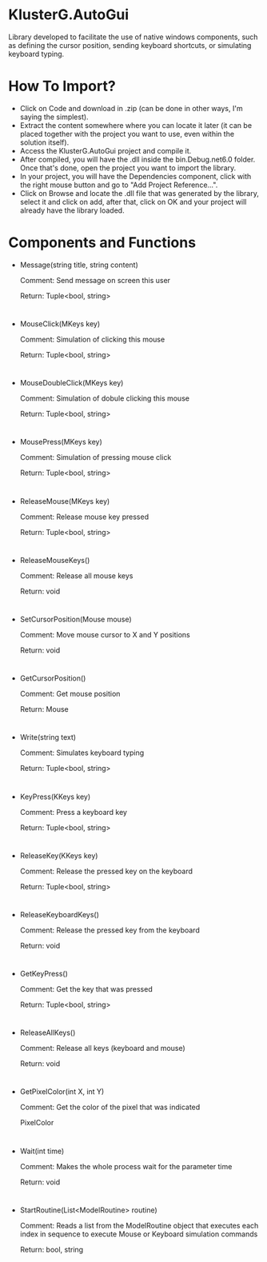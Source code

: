 # KlusterG.AutoGui

Library developed to facilitate the use of native windows components, such as defining the cursor position, sending keyboard shortcuts, or simulating keyboard typing.

# How To Import?

* Click on Code and download in .zip (can be done in other ways, I'm saying the simplest).
* Extract the content somewhere where you can locate it later (it can be placed together with the project you want to use, even within the solution itself).
* Access the KlusterG.AutoGui project and compile it.
* After compiled, you will have the .dll inside the bin.Debug.net6.0 folder. Once that's done, open the project you want to import the library.
* In your project, you will have the Dependencies component, click with the right mouse button and go to "Add Project Reference...".
* Click on Browse and locate the .dll file that was generated by the library, select it and click on add, after that, click on OK and your project will already have the library loaded.

# Components and Functions

* Message(string title, string content)

  Comment: Send message on screen this user

  Return: Tuple<bool, string>

#

* MouseClick(MKeys key)

  Comment: Simulation of clicking this mouse

  Return: Tuple<bool, string>

#

* MouseDoubleClick(MKeys key)

  Comment: Simulation of dobule clicking this mouse

  Return: Tuple<bool, string>

#

* MousePress(MKeys key)

  Comment: Simulation of pressing mouse click

  Return: Tuple<bool, string>

#

* ReleaseMouse(MKeys key)

  Comment: Release mouse key pressed

  Return: Tuple<bool, string>

#

* ReleaseMouseKeys()

  Comment: Release all mouse keys

  Return: void

#

* SetCursorPosition(Mouse mouse)

  Comment: Move mouse cursor to X and Y positions

  Return: void

#

* GetCursorPosition()

  Comment: Get mouse position

  Return: Mouse

#

* Write(string text)

  Comment: Simulates keyboard typing

  Return: Tuple<bool, string>

#

* KeyPress(KKeys key)

  Comment: Press a keyboard key

  Return: Tuple<bool, string>

#

* ReleaseKey(KKeys key)

  Comment: Release the pressed key on the keyboard

  Return: Tuple<bool, string>

#

* ReleaseKeyboardKeys()

  Comment: Release the pressed key from the keyboard

  Return: void

#

* GetKeyPress()

  Comment: Get the key that was pressed

  Return: Tuple<bool, string>

#

* ReleaseAllKeys()

  Comment: Release all keys (keyboard and mouse)

  Return: void

#

* GetPixelColor(int X, int Y)

  Comment: Get the color of the pixel that was indicated

  PixelColor

#

* Wait(int time)

  Comment: Makes the whole process wait for the parameter time
  
  Return: void

#

* StartRoutine(List\<ModelRoutine\> routine)

  Comment: Reads a list from the ModelRoutine object that executes each index in sequence to execute Mouse or Keyboard simulation commands
  
  Return: bool, string

#

